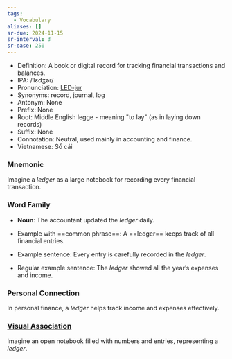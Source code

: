 ```yaml
---
tags:
  - Vocabulary
aliases: []
sr-due: 2024-11-15
sr-interval: 3
sr-ease: 250
---
```


- Definition: A book or digital record for tracking financial transactions and balances.
- IPA: /ˈlɛdʒər/
- Pronunciation: [LED-jur](https://www.google.com/search?q=how+to+pronounce+ledger)
- Synonyms: record, journal, log
- Antonym: None
- Prefix: None
- Root: Middle English legge - meaning "to lay" (as in laying down records)
- Suffix: None
- Connotation: Neutral, used mainly in accounting and finance.
- Vietnamese: Sổ cái

### Mnemonic

Imagine a *ledger* as a large notebook for recording every financial transaction.

### Word Family

- **Noun**: The accountant updated the *ledger* daily.
  
- Example with ==common phrase==: A ==ledger== keeps track of all financial entries.
- Example sentence: Every entry is carefully recorded in the *ledger*.
- Regular example sentence: The *ledger* showed all the year’s expenses and income.

### Personal Connection

In personal finance, a *ledger* helps track income and expenses effectively.

### [Visual Association](https://www.google.com/search?tbm=isch&q=ledger)

Imagine an open notebook filled with numbers and entries, representing a *ledger*.

